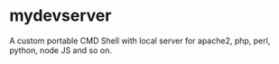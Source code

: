# mydevserver
A custom portable CMD Shell with local server for apache2, php, perl, python, node JS and so on.
